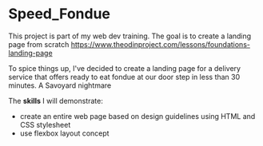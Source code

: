 # Speed_Fondue
This project is part of my web dev training. The goal is to create a landing page from scratch
https://www.theodinproject.com/lessons/foundations-landing-page

To spice things up, I've decided to create a landing page for a delivery service that offers ready to eat fondue at our door step in less than 30 minutes. A Savoyard nightmare

The **skills** I will demonstrate:
- create an entire web page based on design guidelines using HTML and CSS stylesheet 
- use flexbox layout concept
